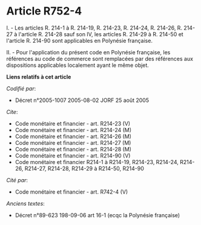 # Article R752-4

I. - Les articles R. 214-1 à R. 214-19, R. 214-23, R. 214-24, R. 214-26, R. 214-27 à l'article R. 214-28 sauf son IV, les
articles R. 214-29 à R. 214-50 et l'article R. 214-90 sont applicables en Polynésie française.

II. - Pour l'application du présent code en Polynésie française, les références au code de commerce sont remplacées par des
références aux dispositions applicables localement ayant le même objet.

**Liens relatifs à cet article**

_Codifié par_:

  - Décret n°2005-1007 2005-08-02 JORF 25 août 2005

_Cite_:

  - Code monétaire et financier - art. R214-23 (V)
  - Code monétaire et financier - art. R214-24 (M)
  - Code monétaire et financier - art. R214-26 (M)
  - Code monétaire et financier - art. R214-27 (M)
  - Code monétaire et financier - art. R214-28 (M)
  - Code monétaire et financier - art. R214-90 (V)
  - Code monétaire et financier R214-1 à R214-19, R214-23, R214-24, R214-26, R214-27, R214-28, R214-29 à R214-50, R214-90

_Cité par_:

  - Code monétaire et financier - art. R742-4 (V)

_Anciens textes_:

  - Décret n°89-623 198-09-06 art 16-1 (ecqc la Polynésie française)

